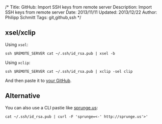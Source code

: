 /*
Title: GitHub: Import SSH keys from remote server
Description: Import SSH keys from remote server
Date: 2013/11/11
Updated: 2013/12/22
Author: Philipp Schmitt
Tags: git,github,ssh
*/

## xsel/xclip

Using `xsel`:

    ssh $REMOTE_SERVER cat ~/.ssh/id_rsa.pub | xsel -b

Using `xclip`:

    ssh $REMOTE_SERVER cat ~/.ssh/id_rsa.pub | xclip -sel clip

And then paste it to [your GitHub](https://github.com/settings/ssh "GitHub - SSH Key Management").

## Alternative

You can also use a CLI pastie like [sprunge.us](http://sprunge.us "sprunge.us - CLI pastie"):

    cat ~/.ssh/id_rsa.pub | curl -F 'sprunge=<-' http://sprunge.us'>'
